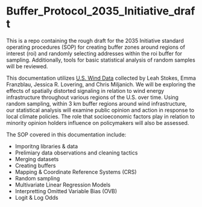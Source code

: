 # Buffer_Protocol_2035_Initiative_draft
This is a repo containing the rough draft for the 2035 Initiative standard operating procedures (SOP) for creating buffer zones around regions of interest (roi) and randomly selecting addresses within the roi buffer for sampling. Additionally, tools for basic statistical analysis of random samples will be reviewed. 

This documentation utilizes [U.S. Wind Data](https://dataverse.harvard.edu/dataset.xhtml?persistentId=doi:10.7910/DVN/LE2V0R) collected by Leah Stokes, Emma Franzblau, Jessica R. Lovering, and Chris Miljanich. We will be exploring the effects of spatially distorted signaling in relation to wind energy infrastructure throughout various regions of the U.S. over time. Using random sampling, within 3 km buffer regions around wind infrastructure, our statistical analysis will examine public opinion and action in response to local climate policies. The role that socioeconomic factors play in relation to minority opinion holders influence on policymakers will also be assessed. 

The SOP covered in this documentation include:
- Imporitng libraries & data
- Prelimiary data observations and cleaning tactics
- Merging datasets
- Creating buffers
- Mapping & Coordinate Reference Systems (CRS)
- Random sampling
- Multivariate Linear Regression Models
- Interpretting Omitted Variable Bias (OVB)
- Logit & Log Odds
